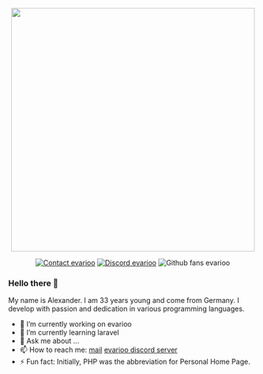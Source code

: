 <p align="center"><a href="https://www.evarioo.de" target="_blank"><img src="http://media.evarioo.de/github/github-readme-logo.png" width="493" /></a></p>

<p align="center">
<a href="mailto:hello@evarioo.de?subject=Contact about github.com/evarioooo"><img src="https://img.shields.io/static/v1?label=E-Mail&message=info@evarioo.de&color=ffba00&style=for-the-badge" alt="Contact evarioo" /></a>
<a href="https://discord.com/invite/9qqKZuAbsa"><img src="https://img.shields.io/discord/1180128790580572272?style=for-the-badge&label=Discord&color=ffba00" alt="Discord evarioo" /></a>
<img src="https://img.shields.io/github/followers/evarioooo?style=for-the-badge&label=Fans&color=ffba00" alt="Github fans evarioo" />
</p>

### Hello there 🌻

My name is Alexander. I am 33 years young and come from Germany. I develop with passion and dedication in various programming languages.

- 🔭 I’m currently working on evarioo
- 🌱 I’m currently learning laravel
- 💬 Ask me about ...
- 📫 How to reach me: [mail](mailto:hello@evarioo.de) [evarioo discord server](https://discord.com/invite/9qqKZuAbsa)
- ⚡ Fun fact: Initially, PHP was the abbreviation for Personal Home Page.

